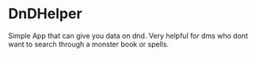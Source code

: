 # DnDHelper
Simple App that can give you data on dnd. Very helpful for dms who dont want to search through a monster book or spells.
